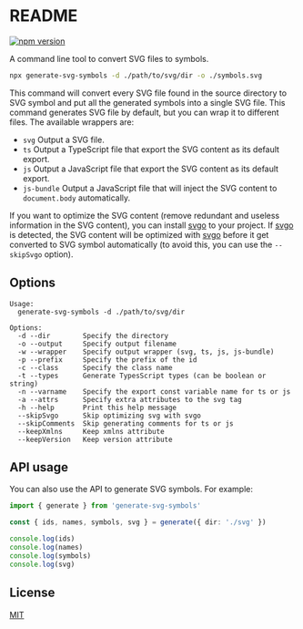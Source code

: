 # README

[![npm version](https://img.shields.io/npm/v/generate-svg-symbols.svg)](https://www.npmjs.com/package/generate-svg-symbols)

A command line tool to convert SVG files to symbols.

```bash
npx generate-svg-symbols -d ./path/to/svg/dir -o ./symbols.svg
```

This command will convert every SVG file found in the source directory to SVG symbol and put all the generated symbols into a single SVG file. This command generates SVG file by default, but you can wrap it to different files. The available wrappers are:

- `svg` Output a SVG file.
- `ts` Output a TypeScript file that export the SVG content as its default export.
- `js` Output a JavaScript file that export the SVG content as its default export.
- `js-bundle` Output a JavaScript file that will inject the SVG content to `document.body` automatically.

If you want to optimize the SVG content (remove redundant and useless information in the SVG content), you can install [svgo][svgo] to your project. If [svgo][svgo] is detected, the SVG content will be optimized with [svgo][svgo] before it get converted to SVG symbol automatically (to avoid this, you can use the `--skipSvgo` option).

[svgo]: https://www.npmjs.com/package/svgo

## Options

```text
Usage:
  generate-svg-symbols -d ./path/to/svg/dir

Options:
  -d --dir        Specify the directory
  -o --output     Specify output filename
  -w --wrapper    Specify output wrapper (svg, ts, js, js-bundle)
  -p --prefix     Specify the prefix of the id
  -c --class      Specify the class name
  -t --types      Generate TypesScript types (can be boolean or string)
  -n --varname    Specify the export const variable name for ts or js
  -a --attrs      Specify extra attributes to the svg tag
  -h --help       Print this help message
  --skipSvgo      Skip optimizing svg with svgo
  --skipComments  Skip generating comments for ts or js
  --keepXmlns     Keep xmlns attribute
  --keepVersion   Keep version attribute
```

## API usage

You can also use the API to generate SVG symbols. For example:

```ts
import { generate } from 'generate-svg-symbols'

const { ids, names, symbols, svg } = generate({ dir: './svg' })

console.log(ids)
console.log(names)
console.log(symbols)
console.log(svg)
```

## License

[MIT](./LICENSE)
